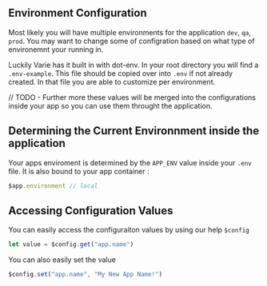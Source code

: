 ## Environment Configuration

Most likely you will have multiple environments for the application `dev`, `qa`, `prod`. You may want to change some of configration based on what type of environemnt your running in.

Luckily Varie has it built in with dot-env. In your root directory you will find a `.env-example`. This file should be copied over into `.env` if not already created. In that file you are able to customize per environment.

// TODO - Further more these values will be merged into the configurations inside your app so you can use them throught the application.

## Determining the Current Environnment inside the application

Your apps enviroment is determined by the `APP_ENV` value inside your `.env` file. It is also bound to your app container :

```js
$app.environment // local
```

## Accessing Configuration Values

You can easily access the configuraiton values by using our help `$config`

```js
let value = $config.get("app.name")
```

You can also easily set the value

```js
$config.set("app.name", "My New App Name!")
```
